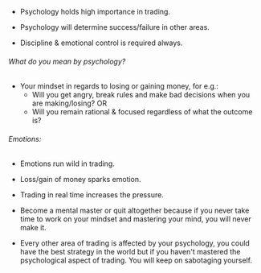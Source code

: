 
- Psychology holds high importance in trading.

- Psychology will determine success/failure in other areas.

- Discipline & emotional control is required always.

###### What do you mean by psychology?

- Your mindset in regards to losing or gaining money, for e.g.:
	- Will you get angry, break rules and make bad decisions when you are making/losing?
					OR
	- Will you remain rational & focused regardless of what the outcome is?


###### Emotions:

- Emotions run wild in trading.

- Loss/gain of money sparks emotion. 

- Trading in real time increases the pressure.

- Become a mental master or quit altogether because if you never take time to work on your mindset and mastering your mind, you will never make it. 

- Every other area of trading is affected by your psychology, you could have the best strategy in the world but if you haven't mastered the psychological aspect of trading. You will keep on sabotaging yourself.